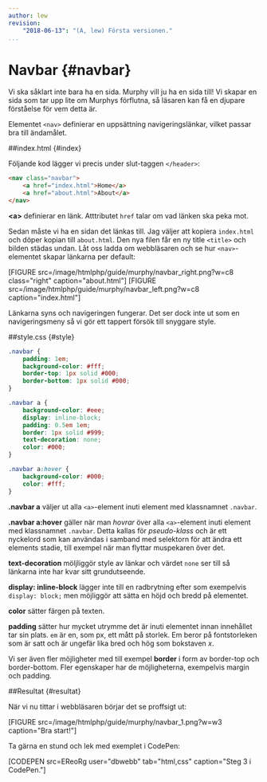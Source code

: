 ```yaml
---
author: lew
revision:
    "2018-06-13": "(A, lew) Första versionen."
...
```

Navbar {#navbar}
=======================

Vi ska såklart inte bara ha en sida. Murphy vill ju ha en sida till! Vi skapar en sida som tar upp lite om Murphys förflutna, så läsaren kan få en djupare förståelse för vem detta är.  

Elementet `<nav>` definierar en uppsättning navigeringslänkar, vilket passar bra till ändamålet.



##index.html {#index}

Följande kod lägger vi precis under slut-taggen `</header>`:

```html
<nav class="navbar">
    <a href="index.html">Home</a>
    <a href="about.html">About</a>
</nav>
```

**&lt;a&gt;** definierar en länk. Atttributet `href` talar om vad länken ska peka mot.

Sedan måste vi ha en sidan det länkas till. Jag väljer att kopiera `index.html` och döper kopian till `about.html`. Den nya filen får en ny title `<title>` och bilden städas undan. Låt oss ladda om webbläsaren och se hur `<nav>`-elementet skapar länkarna per default:

[FIGURE src=/image/htmlphp/guide/murphy/navbar_right.png?w=c8 class="right" caption="about.html"]
[FIGURE src=/image/htmlphp/guide/murphy/navbar_left.png?w=c8 caption="index.html"]



Länkarna syns och navigeringen fungerar. Det ser dock inte ut som en navigeringsmeny så vi gör ett tappert försök till snyggare style.

##style.css {#style}

```css
.navbar {
    padding: 1em;
    background-color: #fff;
    border-top: 1px solid #000;
    border-bottom: 1px solid #000;
}

.navbar a {
    background-color: #eee;
    display: inline-block;
    padding: 0.5em 1em;
    border: 1px solid #999;
    text-decoration: none;
    color: #000;
}

.navbar a:hover {
    background-color: #000;
    color: #fff;
}
```

**.navbar a** väljer ut alla `<a>`-element inuti element med klassnamnet `.navbar`.

**.navbar a:hover** gäller när man *hovrar* över alla `<a>`-element inuti element med klassnamnet `.navbar`. Detta kallas för *pseudo-klass* och är ett nyckelord som kan användas i samband med selektorn för att ändra ett elements stadie, till exempel när man flyttar muspekaren över det.

**text-decoration** möljliggör style av länkar och värdet `none` ser till så länkarna inte har kvar sitt grundutseende.

**display: inline-block** lägger inte till en radbrytning efter som exempelvis `display: block;` men möjliggör att sätta en höjd och bredd på elementet.

**color** sätter färgen på texten.

**padding** sätter hur mycket utrymme det är inuti elementet innan innehållet tar sin plats. `em` är en, som px, ett mått på storlek. Em beror på fontstorleken som är satt och är ungefär lika bred och hög som bokstaven *x*.

Vi ser även fler möjligheter med till exempel **border** i form av border-top och border-bottom. Fler egenskaper har de möjligheterna, exempelvis margin och padding.



##Resultat {#resultat}

När vi nu tittar i webbläsaren börjar det se proffsigt ut:

[FIGURE src=/image/htmlphp/guide/murphy/navbar_1.png?w=w3 caption="Bra start!"]

Ta gärna en stund och lek med exemplet i CodePen:

[CODEPEN src=EReoRg user="dbwebb" tab="html,css" caption="Steg 3 i CodePen."]
